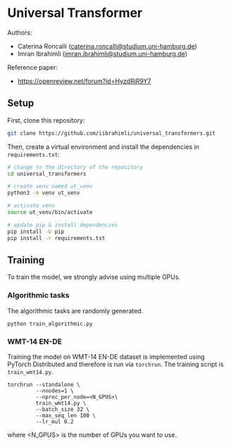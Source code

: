 # Universal Transformer

Authors:
- Caterina Roncalli (caterina.roncalli@studium.uni-hamburg.de)
- Imran Ibrahimli (imran.ibrahimli@studium.uni-hamburg.de)

Reference paper:
 - https://openreview.net/forum?id=HyzdRiR9Y7


## Setup

First, clone this repository:
    
```bash
git clone https://github.com/iibrahimli/universal_transformers.git
```

Then, create a virtual environment and install the dependencies in `requirements.txt`:

```bash
# change to the directory of the repository
cd universal_transformers

# create venv named ut_venv
python3 -m venv ut_venv

# activate venv
source ut_venv/bin/activate

# update pip & install dependencies
pip install -U pip
pip install -r requirements.txt
```

## Training

To train the model, we strongly advise using multiple GPUs.

### Algorithmic tasks

The algorithmic tasks are randomly generated.

```
python train_algorithmic.py
```

### WMT-14 EN-DE

Training the model on WMT-14 EN-DE dataset is implemented using PyTorch Distributed and therefore is run via `torchrun`. The training script is `train_wmt14.py`.

```
torchrun --standalone \
         --nnodes=1 \
         --nproc_per_node=<N_GPUS>\
         train_wmt14.py \
         --batch_size 32 \
         --max_seq_len 100 \
         --lr_mul 0.2
```

where <N_GPUS> is the number of GPUs you want to use.